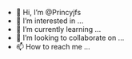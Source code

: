 - 👋 Hi, I’m @Princyjfs
- 👀 I’m interested in ...
- 🌱 I’m currently learning ...
- 💞️ I’m looking to collaborate on ...
- 📫 How to reach me ...

<!---
Princyjfs/Princyjfs is a ✨ special ✨ repository because its `README.md` (this file) appears on your GitHub profile.
You can click the Preview link to take a look at your changes.
--->
